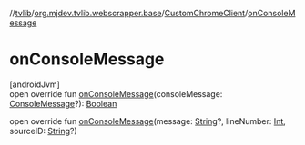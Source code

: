 //[tvlib](../../../index.md)/[org.mjdev.tvlib.webscrapper.base](../index.md)/[CustomChromeClient](index.md)/[onConsoleMessage](on-console-message.md)

# onConsoleMessage

[androidJvm]\
open override fun [onConsoleMessage](on-console-message.md)(consoleMessage: [ConsoleMessage](https://developer.android.com/reference/kotlin/android/webkit/ConsoleMessage.html)?): [Boolean](https://kotlinlang.org/api/latest/jvm/stdlib/kotlin/-boolean/index.html)

open override fun [onConsoleMessage](on-console-message.md)(message: [String](https://kotlinlang.org/api/latest/jvm/stdlib/kotlin/-string/index.html)?, lineNumber: [Int](https://kotlinlang.org/api/latest/jvm/stdlib/kotlin/-int/index.html), sourceID: [String](https://kotlinlang.org/api/latest/jvm/stdlib/kotlin/-string/index.html)?)
